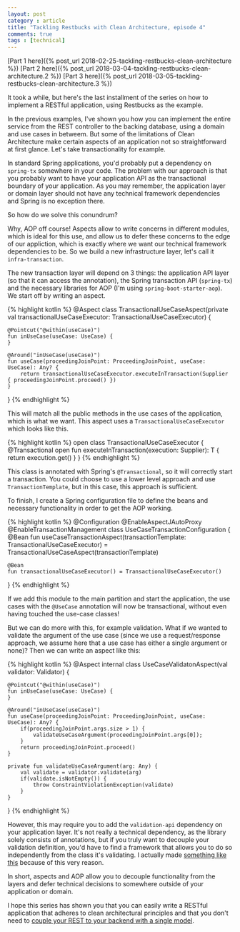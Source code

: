 ```yaml
---
layout: post
category : article
title: "Tackling Restbucks with Clean Architecture, episode 4"
comments: true
tags : [technical]
---
```


[Part 1 here]({% post_url 2018-02-25-tackling-restbucks-clean-architecture %})
[Part 2 here]({% post_url 2018-03-04-tackling-restbucks-clean-architecture.2 %})
[Part 3 here]({% post_url 2018-03-05-tackling-restbucks-clean-architecture.3 %})

It took a while, but here's the last installment of the series on how to implement a RESTful application, using Restbucks as the example.

In the previous examples, I've shown you how you can implement the entire service from the REST controller to the backing database, using a domain and use cases in betweem. But some of the limitations of Clean Architecture make certain aspects of an application not so straightforward at first glance. Let's take transactionality for example.

In standard Spring applications, you'd probably put a dependency on `spring-tx` somewhere in your code. The problem with our approach is that you probably want to have your application API as the transactional boundary of your application. As you may remember, the application layer or domain layer should not have any technical framework dependencies and Spring is no exception there. 

So how do we solve this conundrum?

Why, AOP off course! Aspects allow to write concerns in different modules, which is ideal for this use, and allow us to defer these concerns to the edge of our appliction, which is exactly where we want our technical framework dependencies to be. So we build a new infrastructure layer, let's call it `infra-transaction`. 

The new transaction layer will depend on 3 things: the application API layer (so that it can access the annotation), the Spring transaction API (`spring-tx`) and the necessary libraries for AOP (I'm using `spring-boot-starter-aop`). We start off by writing an aspect.

{% highlight kotlin %}
@Aspect
class TransactionalUseCaseAspect(private val transactionalUseCaseExecutor: TransactionalUseCaseExecutor) {

    @Pointcut("@within(useCase)")
    fun inUseCase(useCase: UseCase) {
    }

    @Around("inUseCase(useCase)")
    fun useCase(proceedingJoinPoint: ProceedingJoinPoint, useCase: UseCase): Any? {
        return transactionalUseCaseExecutor.executeInTransaction(Supplier { proceedingJoinPoint.proceed() })
    }
}
{% endhighlight %}

This will match all the public methods in the use cases of the application, which is what we want. This aspect uses a `TransactionalUseCaseExecutor` which looks like this.

{% highlight kotlin %}
open class TransactionalUseCaseExecutor {
    @Transactional
    open fun <T> executeInTransaction(execution: Supplier<T>): T {
        return execution.get()
    }
}
{% endhighlight %}

This class is annotated with Spring's `@Transactional`, so it will correctly start a transaction. You could choose to use a lower level approach and use `TransactionTemplate`, but in this case, this approach is sufficient.

To finish, I create a Spring configuration file to define the beans and necessary functionality in order to get the AOP working.

{% highlight kotlin %}
@Configuration
@EnableAspectJAutoProxy
@EnableTransactionManagement
class UseCaseTransactionConfiguration {
    @Bean
    fun useCaseTransactionAspect(transactionTemplate: TransactionalUseCaseExecutor) = TransactionalUseCaseAspect(transactionTemplate)

    @Bean
    fun transactionalUseCaseExecutor() = TransactionalUseCaseExecutor()
}
{% endhighlight %}

If we add this module to the main partition and start the application, the use cases with the `@UseCase` annotation will now be transactional, without even having touched the use-case classes! 

But we can do more with this, for example validation. What if we wanted to validate the argument of the use case (since we use a request/response approach, we assume here that a use case has either a single argument or none)? Then we can write an aspect like this:

{% highlight kotlin %}
@Aspect
internal class UseCaseValidatonAspect(val validator: Validator) {

    @Pointcut("@within(useCase)")
    fun inUseCase(useCase: UseCase) {
    }

    @Around("inUseCase(useCase)")
    fun useCase(proceedingJoinPoint: ProceedingJoinPoint, useCase: UseCase): Any? {
        if(proceedingJoinPoint.args.size > 1) {
            validateUseCaseArgument(proceedingJoinPoint.args[0]);
        }
        return proceedingJoinPoint.proceed()
    }

    private fun validateUseCaseArgument(arg: Any) {
        val validate = validator.validate(arg)
        if(validate.isNotEmpty()) {
            throw ConstraintViolationException(validate)
        }
    }
}
{% endhighlight %} 

However, this may require you to add the `validation-api` dependency on your application layer. It's not really a technical dependency, as the library solely consists of annotations, but if you truly want to decouple your validation definition, you'd have to find a framework that allows you to do so independently from the class it's validating. I actually made [something like this](https://gitlab.com/lievendoclo/kval-dsl) because of this very reason. 

In short, aspects and AOP allow you to decouple functionality from the layers and defer technical decisions to somewhere outside of your application or domain. 

I hope this series has shown you that you can easily write a RESTful application that adheres to clean architectural principles and that you don't need to [couple your REST to your backend with a single model](https://github.com/olivergierke/spring-restbucks). 

